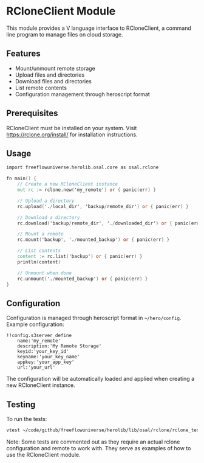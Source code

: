 # RCloneClient Module

This module provides a V language interface to RCloneClient, a command line program to manage files on cloud storage.

## Features

- Mount/unmount remote storage
- Upload files and directories
- Download files and directories
- List remote contents
- Configuration management through heroscript format

## Prerequisites

RCloneClient must be installed on your system. Visit https://rclone.org/install/ for installation instructions.

## Usage

```v
import freeflowuniverse.herolib.osal.core as osal.rclone

fn main() {
    // Create a new RCloneClient instance
    mut rc := rclone.new('my_remote') or { panic(err) }

    // Upload a directory
    rc.upload('./local_dir', 'backup/remote_dir') or { panic(err) }

    // Download a directory
    rc.download('backup/remote_dir', './downloaded_dir') or { panic(err) }

    // Mount a remote
    rc.mount('backup', './mounted_backup') or { panic(err) }

    // List contents
    content := rc.list('backup') or { panic(err) }
    println(content)

    // Unmount when done
    rc.unmount('./mounted_backup') or { panic(err) }
}
```

## Configuration

Configuration is managed through heroscript format in `~/hero/config`. Example configuration:

```heroscript
!!config.s3server_define
    name:'my_remote'
    description:'My Remote Storage'
    keyid:'your_key_id'
    keyname:'your_key_name'
    appkey:'your_app_key'
    url:'your_url'
```

The configuration will be automatically loaded and applied when creating a new RCloneClient instance.

## Testing

To run the tests:

```bash
vtest ~/code/github/freeflowuniverse/herolib/lib/osal/rclone/rclone_test.v
```

Note: Some tests are commented out as they require an actual rclone configuration and remote to work with. They serve as examples of how to use the RCloneClient module.
